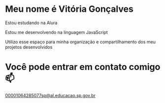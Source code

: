 # Meu nome é Vitória Gonçalves

Estou estudando na Alura

Estou me desenvolvendo na linguagem JavaScript

Utilizo esse espaço para minha organização e compartilhamento dos meu projetos desenvolvidos

# Você pode entrar em contato comigo 📫
00001064285077sp@al.educacao.sp.gov.br
